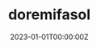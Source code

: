 ---
title: "doremifasol" 
summary: |
    Le package <i class="fa-brands fa-r-project"></i> `Doremifasol`
    facilite la récupération des données Insee pour les data scientists.
    La librairie est _open source_, disponible sur <i class="fa-brands fa-github"></i>.
tags:
- R
- doremifasol
- open data
date: "2023-01-01T00:00:00Z"

# Optional external URL for project (replaces project detail page).
external_link: "https://inseefrlab.github.io/DoReMIFaSol/"

image:
  caption: 
  focal_point: Smart

links:
- name: Documentation
  url: https://inseefrlab.github.io/DoReMIFaSol/
url_code: "https://github.com/InseeFrLab/DoReMIFaSol"
url_pdf: ""
url_slides: ""
url_video: ""

# Slides (optional).
#   Associate this project with Markdown slides.
#   Simply enter your slide deck's filename without extension.
#   E.g. `slides = "example-slides"` references `content/slides/example-slides.md`.
#   Otherwise, set `slides = ""`.
# slides: example
---